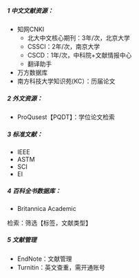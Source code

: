 ##### 1 中文文献资源：
* 知网CNKI
	* 北大中文核心期刊：3年/次，北京大学
	* CSSCI：2年/次，南京大学
	* CSCD：1年/次，中科院+文献情报中心
	* 翻译助手
* 万方数据库
* 南方科技大学知识苑(KC）：历届论文


##### 2 外文资源：
* ProQusest【PQDT】：学位论文检索 


##### 3 标准文献：
* IEEE
* ASTM
* SCI
* EI

##### 4 百科全书数据库：
* Britannica Academic

检索：筛选【标签，文献类型】


##### 5 文献管理
* EndNote：文献管理
* Turnitin：英文查重，需开通账号